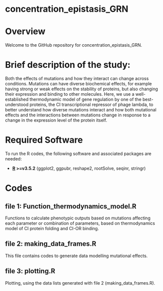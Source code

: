 # concentration_epistasis_GRN
# Overview

Welcome to the GitHub repository for concentration_epistasis_GRN.

# Brief description of the study: 
Both the effects of mutations and how they interact can change across conditions. Mutations can have diverse biochemical effects, for example having strong or weak effects on the stability of proteins, but also changing their expression and binding to other molecules. Here, we use a well-established thermodynamic model of gene regulation by one of the best-understood proteins, the CI transcriptional repressor of phage lambda, to better understand how diverse mutations interact and how both mutational effects and the interactions between mutations change in response to a change in the expression level of the protein itself. 

# Required Software

To run the R codes, the following software and associated packages are needed:

* **[R](https://www.r-project.org/) >=v3.5.2** (ggplot2, ggpubr, reshape2, rootSolve, seqinr, stringr)

# Codes
## file 1: Function_thermodynamics_model.R

Functions to calculate phenotypic outputs based on mutations affecting each parameter or combination of parameters, based on thermodynamics model of CI protein folding and CI-OR binding. 

## file 2: making_data_frames.R

This file contains codes to generate data modelling mutational effects. 

## file 3: plotting.R

Plotting, using the data lists generated with file 2 (making_data_frames.R). 


